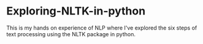 # Exploring-NLTK-in-python
This is my hands on experience of NLP where I've explored the six steps of text processing using the NLTK package in python. 
